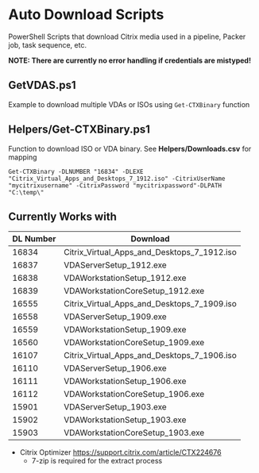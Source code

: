 # Auto Download Scripts
PowerShell Scripts that download Citrix media used in a pipeline, Packer job, task sequence, etc.

**NOTE: There are currently no error handling if credentials are mistyped!**

## GetVDAS.ps1
Example to download multiple VDAs or ISOs using `Get-CTXBinary` function

## Helpers/Get-CTXBinary.ps1
Function to download ISO or VDA binary.  See **Helpers/Downloads.csv** for mapping

`Get-CTXBinary -DLNUMBER "16834" -DLEXE "Citrix_Virtual_Apps_and_Desktops_7_1912.iso" -CitrixUserName "mycitrixusername" -CitrixPassword "mycitrixpassword"-DLPATH "C:\temp\"`

## Currently Works with
| DL Number | Download |
| --- | --- |
|16834|Citrix_Virtual_Apps_and_Desktops_7_1912.iso|
|16837|VDAServerSetup_1912.exe|
|16838|VDAWorkstationSetup_1912.exe|
|16839|VDAWorkstationCoreSetup_1912.exe|
|16555|Citrix_Virtual_Apps_and_Desktops_7_1909.iso|
|16558|VDAServerSetup_1909.exe|
|16559|VDAWorkstationSetup_1909.exe|
|16560|VDAWorkstationCoreSetup_1909.exe|
|16107|Citrix_Virtual_Apps_and_Desktops_7_1906.iso|
|16110|VDAServerSetup_1906.exe|
|16111|VDAWorkstationSetup_1906.exe|
|16112|VDAWorkstationCoreSetup_1906.exe|
|15901|VDAServerSetup_1903.exe|
|15902|VDAWorkstationSetup_1903.exe|
|15903|VDAWorkstationCoreSetup_1903.exe|

- Citrix Optimizer https://support.citrix.com/article/CTX224676
  - 7-zip is required for the extract process